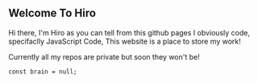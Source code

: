 ## Welcome To Hiro
Hi there, I'm Hiro as you can tell from this github pages I obviously code, specifaclly JavaScript Code, This website is a place to store my work!

Currently all my repos are private but soon they won't be!

`const brain = null;`
